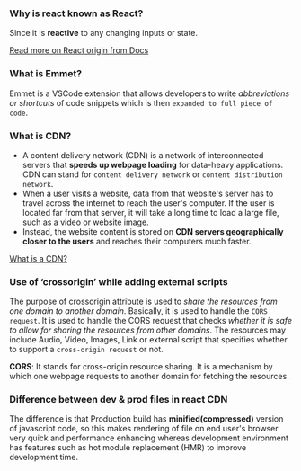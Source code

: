 ### Why is react known as React?

Since it is **reactive** to any changing inputs or state.

[Read more on React origin from Docs](https://reactjs.org/blog/2016/09/28/our-first-50000-stars.html)

### What is Emmet?

Emmet is a VSCode extension that allows developers to write _abbreviations or shortcuts_ of code snippets which is then `expanded to full piece of code`.

### What is CDN?

- A content delivery network (CDN) is a network of interconnected servers that **speeds up webpage loading** for data-heavy applications. CDN can stand for `content delivery network` or `content distribution network`.
- When a user visits a website, data from that website's server has to travel across the internet to reach the user's computer. If the user is located far from that server, it will take a long time to load a large file, such as a video or website image.
- Instead, the website content is stored on **CDN servers geographically closer to the users** and reaches their computers much faster.

[What is a CDN?](https://aws.amazon.com/what-is/cdn/)

### Use of ‘crossorigin’ while adding external scripts

The purpose of crossorigin attribute is used to _share the resources from one domain to another domain_. Basically, it is used to handle the `CORS request`. It is used to handle the CORS request that checks _whether it is safe to allow for sharing the resources from other domains_. The resources may include Audio, Video, Images, Link or external script that specifies whether to support a `cross-origin request` or not.

**CORS**: It stands for cross-origin resource sharing. It is a mechanism by which one webpage requests to another domain for fetching the resources.

### Difference between dev & prod files in react CDN

The difference is that Production build has **minified(compressed)** version of javascript code, so this makes rendering of file on end user's browser very quick and performance enhancing whereas development environment has features such as hot module replacement (HMR) to improve development time.
